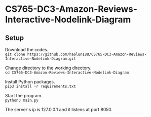 # CS765-DC3-Amazon-Reviews-Interactive-Nodelink-Diagram
## Setup
Download the codes.\
```git clone https://github.com/haolun188/CS765-DC3-Amazon-Reviews-Interactive-Nodelink-Diagram.git```

Change directory to the working directory.\
```cd CS765-DC3-Amazon-Reviews-Interactive-Nodelink-Diagram```

Install Python packages.\
```pip3 install -r requirements.txt```

Start the program.\
```python3 main.py```

The server's ip is 127.0.0.1 and it listens at port 8050.
